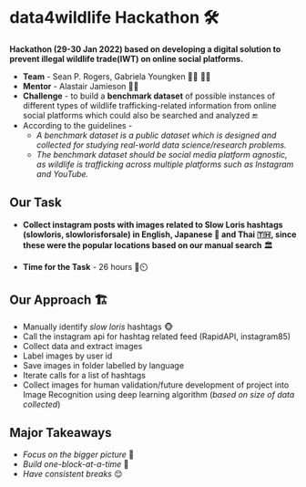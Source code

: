 # data4wildlife Hackathon 🛠️
**Hackathon (29-30 Jan 2022) based on developing a digital solution to prevent illegal wildlife trade(IWT) on online social platforms.**

* **Team** - Sean P. Rogers, Gabriela Youngken  👩‍🎓 👨‍🎓
* **Mentor** - Alastair Jamieson 👨‍🏫
* **Challenge** - to build a **benchmark dataset** of possible instances of different types of wildlife trafficking-related information from online social platforms which could also be searched and analyzed 🔚 
* According to the guidelines - 
    * _A benchmark dataset is a public dataset which is designed and collected for studying real-world data science/research problems._ 
    * _The benchmark dataset should be social media platform agnostic, as wildlife is trafficking across multiple platforms such as Instagram and YouTube._

## Our Task 
* **Collect instagram posts with images related to Slow Loris hashtags (slowloris, slowlorisforsale) in English, Japanese 🗾 and Thai 🇹🇭, since these were the popular locations based on our manual search** 🏛️

* **Time for the Task** - 26 hours 🏃⏲️

## Our Approach 🏗️
* Manually identify _slow loris_ hashtags 🐵
* Call the instagram api for hashtag related feed (RapidAPI, instagram85)
* Collect data and extract images
* Label images by user id
* Save images in folder labelled by language
* Iterate calls for a list of hashtags
* Collect images for human validation/future development of project into Image Recognition using deep learning algorithm (_based on size of data collected_)

 ## Major Takeaways
 * _Focus on the bigger picture_ 🌄
 * _Build one-block-at-a-time_ 🧱
 * _Have consistent breaks_ 😌

